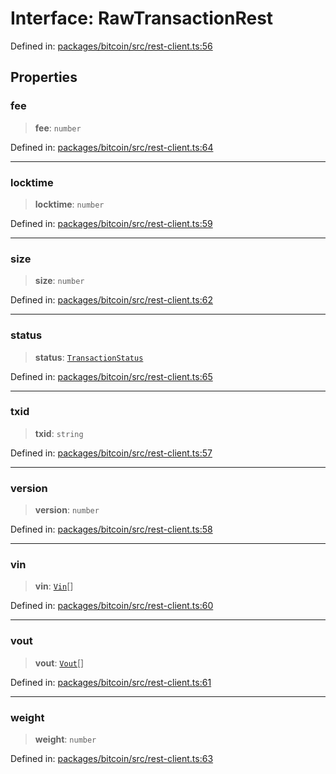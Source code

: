 # Interface: RawTransactionRest

Defined in: [packages/bitcoin/src/rest-client.ts:56](https://github.com/dcdpr/did-btcr2-js/blob/c82bc5c69016e1146a0c52c6e6b21621f5abd6d4/packages/bitcoin/src/rest-client.ts#L56)

## Properties

### fee

> **fee**: `number`

Defined in: [packages/bitcoin/src/rest-client.ts:64](https://github.com/dcdpr/did-btcr2-js/blob/c82bc5c69016e1146a0c52c6e6b21621f5abd6d4/packages/bitcoin/src/rest-client.ts#L64)

***

### locktime

> **locktime**: `number`

Defined in: [packages/bitcoin/src/rest-client.ts:59](https://github.com/dcdpr/did-btcr2-js/blob/c82bc5c69016e1146a0c52c6e6b21621f5abd6d4/packages/bitcoin/src/rest-client.ts#L59)

***

### size

> **size**: `number`

Defined in: [packages/bitcoin/src/rest-client.ts:62](https://github.com/dcdpr/did-btcr2-js/blob/c82bc5c69016e1146a0c52c6e6b21621f5abd6d4/packages/bitcoin/src/rest-client.ts#L62)

***

### status

> **status**: [`TransactionStatus`](../type-aliases/TransactionStatus.md)

Defined in: [packages/bitcoin/src/rest-client.ts:65](https://github.com/dcdpr/did-btcr2-js/blob/c82bc5c69016e1146a0c52c6e6b21621f5abd6d4/packages/bitcoin/src/rest-client.ts#L65)

***

### txid

> **txid**: `string`

Defined in: [packages/bitcoin/src/rest-client.ts:57](https://github.com/dcdpr/did-btcr2-js/blob/c82bc5c69016e1146a0c52c6e6b21621f5abd6d4/packages/bitcoin/src/rest-client.ts#L57)

***

### version

> **version**: `number`

Defined in: [packages/bitcoin/src/rest-client.ts:58](https://github.com/dcdpr/did-btcr2-js/blob/c82bc5c69016e1146a0c52c6e6b21621f5abd6d4/packages/bitcoin/src/rest-client.ts#L58)

***

### vin

> **vin**: [`Vin`](Vin.md)[]

Defined in: [packages/bitcoin/src/rest-client.ts:60](https://github.com/dcdpr/did-btcr2-js/blob/c82bc5c69016e1146a0c52c6e6b21621f5abd6d4/packages/bitcoin/src/rest-client.ts#L60)

***

### vout

> **vout**: [`Vout`](Vout.md)[]

Defined in: [packages/bitcoin/src/rest-client.ts:61](https://github.com/dcdpr/did-btcr2-js/blob/c82bc5c69016e1146a0c52c6e6b21621f5abd6d4/packages/bitcoin/src/rest-client.ts#L61)

***

### weight

> **weight**: `number`

Defined in: [packages/bitcoin/src/rest-client.ts:63](https://github.com/dcdpr/did-btcr2-js/blob/c82bc5c69016e1146a0c52c6e6b21621f5abd6d4/packages/bitcoin/src/rest-client.ts#L63)
